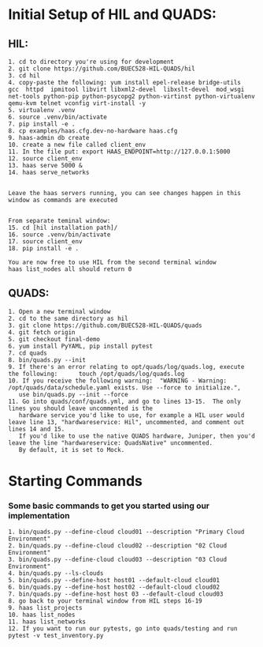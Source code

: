 # Initial Setup of HIL and QUADS:

## HIL:

	1. cd to directory you're using for development
	2. git clone https://github.com/BUEC528-HIL-QUADS/hil
	3. cd hil
	4. copy-paste the following: yum install epel-release bridge-utils  gcc  httpd  ipmitool libvirt libxml2-devel  libxslt-devel  mod_wsgi net-tools python-pip python-psycopg2 python-virtinst python-virtualenv qemu-kvm telnet vconfig virt-install -y
	5. virtualenv .venv
	6. source .venv/bin/activate
	7. pip install -e .
	8. cp examples/haas.cfg.dev-no-hardware haas.cfg
	9. haas-admin db create
    10. create a new file called client_env
    11. In the file put: export HAAS_ENDPOINT=http://127.0.0.1:5000
    12. source client_env
	13. haas serve 5000 &
	14. haas serve_networks


	Leave the haas servers running, you can see changes happen in this window as commands are executed


	From separate teminal window:
	15. cd [hil installation path]/
	16. source .venv/bin/activate
    17. source client_env
	18. pip install -e .

	You are now free to use HIL from the second terminal window
	haas list_nodes all should return 0


## QUADS:

	1. Open a new terminal window
	2. cd to the same directory as hil
	3. git clone https://github.com/BUEC528-HIL-QUADS/quads
    4. git fetch origin
    5. git checkout final-demo
	6. yum install PyYAML, pip install pytest
	7. cd quads
	8. bin/quads.py --init
	9. If there's an error relating to opt/quads/log/quads.log, execute the following: 		touch /opt/quads/log/quads.log
	10. If you receive the following warning:  "WARNING - Warning: /opt/quads/data/schedule.yaml exists. Use --force to initialize.",
       use bin/quads.py --init --force
	11. Go into quads/conf/quads.yml, and go to lines 13-15.  The only lines you should leave uncommented is the
       hardware service you'd like to use, for example a HIL user would leave line 13, "hardwareservice: Hil", uncommented, and comment out lines 14 and 15.
       If you'd like to use the native QUADS hardware, Juniper, then you'd leave the line "hardwareservice: QuadsNative" uncommented.
       By default, it is set to Mock.

# Starting Commands
### Some basic commands to get you started using our implementation
	1. bin/quads.py --define-cloud cloud01 --description "Primary Cloud Environment"
	2. bin/quads.py --define-cloud cloud02 --description "02 Cloud Environment"
	3. bin/quads.py --define-cloud cloud03 --description "03 Cloud Environment"
	4. bin/quads.py --ls-clouds
	5. bin/quads.py --define-host host01 --default-cloud cloud01
	6. bin/quads.py --define-host host02 --default-cloud cloud02
	7. bin/quads.py --define-host host 03 --default-cloud cloud03
	8. go back to your terminal window from HIL steps 16-19
	9. haas list_projects
	10. haas list_nodes
	11. haas list_networks
	12. If you want to run our pytests, go into quads/testing and run pytest -v test_inventory.py
